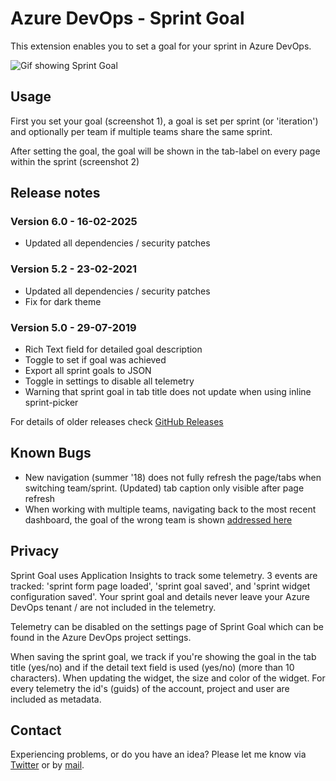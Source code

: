 # Azure DevOps - Sprint Goal

This extension enables you to set a goal for your sprint in Azure DevOps.

![Gif showing Sprint Goal](images/dist/sprint-goal-gif.gif "Gif showing Sprint Goal")

## Usage

First you set your goal (screenshot 1), a goal is set per sprint (or 'iteration') and optionally per team if multiple teams share the same sprint.

After setting the goal, the goal will be shown in the tab-label on every page within the sprint (screenshot 2)

## Release notes

### Version 6.0 - 16-02-2025

- Updated all dependencies / security patches

### Version 5.2 - 23-02-2021

- Updated all dependencies / security patches
- Fix for dark theme

### Version 5.0 - 29-07-2019

- Rich Text field for detailed goal description
- Toggle to set if goal was achieved
- Export all sprint goals to JSON
- Toggle in settings to disable all telemetry
- Warning that sprint goal in tab title does not update when using inline sprint-picker

For details of older releases check [GitHub Releases](https://github.com/keesschollaart81/vsts-sprint-goal/releases)

## Known Bugs
 
- New navigation (summer '18) does not fully refresh the page/tabs when switching team/sprint. (Updated) tab caption only visible after page refresh
- When working with multiple teams, navigating back to the most recent dashboard, the goal of the wrong team is shown [addressed here](https://github.com/Microsoft/vss-web-extension-sdk/issues/128)

## Privacy

Sprint Goal uses Application Insights to track some telemetry. 3 events are tracked: 'sprint form page loaded', 'sprint goal saved', and 'sprint widget configuration saved'. Your sprint goal and details never leave your Azure DevOps tenant / are not included in the telemetry.

Telemetry can be disabled on the settings page of Sprint Goal which can be found in the Azure DevOps project settings.

When saving the sprint goal, we track if you're showing the goal in the tab title (yes/no) and if the detail text field is used (yes/no) (more than 10 characters). When updating the widget, the size and color of the widget. For every telemetry the id's (guids) of the account, project and user are included as metadata.

## Contact

Experiencing problems, or do you have an idea? 
Please let me know via [Twitter](https://twitter.com/keesschollaart) or by [mail](mailto:keesschollaart81@hotmail.com).